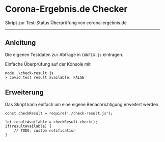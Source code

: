 # Corona-Ergebnis.de Checker

Skript zur Test-Status Überprüfung von corona-ergebnis.de

---

## Anleitung

Die eigenen Testdaten zur Abfrage in `CONFIG.js` eintragen.


Einfache Überprüfung auf der Konsole mit

```
node .\check-result.js
> Covid test result available: FALSE
```

## Erweiterung

Das Skript kann einfach um eine eigene Benachrichtigung erweitert werden.

```
const checkResult = require('./check-result.js');

let resultAvailable = checkResult.check();
if(resultAvailable) {
	// TODO, custom notification
}
```
